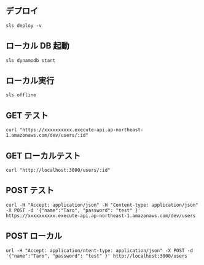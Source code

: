 ## デプロイ

`sls deploy -v`

## ローカル DB 起動

`sls dynamodb start`

## ローカル実行

`sls offline`

## GET テスト

`curl "https://xxxxxxxxxx.execute-api.ap-northeast-1.amazonaws.com/dev/users/:id"`

## GET ローカルテスト

`curl "http://localhost:3000/users/:id"`


## POST テスト

`curl -H "Accept: application/json" -H "Content-type: application/json" -X POST -d '{"name":"Taro", "password": "test" }' https://xxxxxxxxxx.execute-api.ap-northeast-1.amazonaws.com/dev/users`

## POST ローカル

`url -H "Accept: application/ntent-type: application/json" -X POST -d '{"name":"Taro", "password": "test" }' http://localhost:3000/users`
